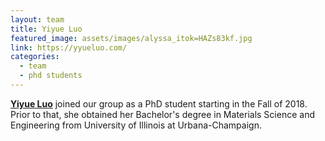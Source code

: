 ```yaml
---
layout: team
title: Yiyue Luo
featured_image: assets/images/alyssa_itok=HAZs83kf.jpg
link: https://yyueluo.com/
categories:
  - team
  - phd students
---
```

**[Yiyue Luo](https://yyueluo.com/)** joined our group as a PhD student starting in the Fall of 2018. Prior to that, she obtained her Bachelor's degree in Materials Science and Engineering from University of Illinois at Urbana-Champaign.
